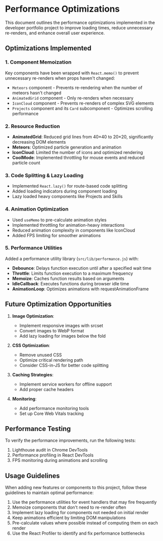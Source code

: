 # Performance Optimizations

This document outlines the performance optimizations implemented in the developer portfolio project to improve loading times, reduce unnecessary re-renders, and enhance overall user experience.

## Optimizations Implemented

### 1. Component Memoization

Key components have been wrapped with `React.memo()` to prevent unnecessary re-renders when props haven't changed:

- `Meteors` component - Prevents re-rendering when the number of meteors hasn't changed
- `AnimatedGrid` component - Only re-renders when necessary
- `IconCloud` component - Prevents re-renders of complex SVG elements
- `Projects` component and its `Card` subcomponent - Optimizes scrolling performance

### 2. Resource Reduction

- **AnimatedGrid**: Reduced grid lines from 40×40 to 20×20, significantly decreasing DOM elements
- **Meteors**: Optimized particle generation and animation
- **IconCloud**: Limited the number of icons and optimized rendering
- **CoolMode**: Implemented throttling for mouse events and reduced particle count

### 3. Code Splitting & Lazy Loading

- Implemented `React.lazy()` for route-based code splitting
- Added loading indicators during component loading
- Lazy loaded heavy components like Projects and Skills

### 4. Animation Optimization

- Used `useMemo` to pre-calculate animation styles
- Implemented throttling for animation-heavy interactions
- Reduced animation complexity in components like IconCloud
- Added FPS limiting for smoother animations

### 5. Performance Utilities

Added a performance utility library (`src/lib/performance.js`) with:

- **Debounce**: Delays function execution until after a specified wait time
- **Throttle**: Limits function execution to a maximum frequency
- **Memoize**: Caches function results based on arguments
- **IdleCallback**: Executes functions during browser idle time
- **AnimationLoop**: Optimizes animations with requestAnimationFrame

## Future Optimization Opportunities

1. **Image Optimization**:
   - Implement responsive images with srcset
   - Convert images to WebP format
   - Add lazy loading for images below the fold

2. **CSS Optimization**:
   - Remove unused CSS
   - Optimize critical rendering path
   - Consider CSS-in-JS for better code splitting

3. **Caching Strategies**:
   - Implement service workers for offline support
   - Add proper cache headers

4. **Monitoring**:
   - Add performance monitoring tools
   - Set up Core Web Vitals tracking

## Performance Testing

To verify the performance improvements, run the following tests:

1. Lighthouse audit in Chrome DevTools
2. Performance profiling in React DevTools
3. FPS monitoring during animations and scrolling

## Usage Guidelines

When adding new features or components to this project, follow these guidelines to maintain optimal performance:

1. Use the performance utilities for event handlers that may fire frequently
2. Memoize components that don't need to re-render often
3. Implement lazy loading for components not needed on initial render
4. Keep animations efficient by limiting DOM manipulations
5. Pre-calculate values where possible instead of computing them on each render
6. Use the React Profiler to identify and fix performance bottlenecks